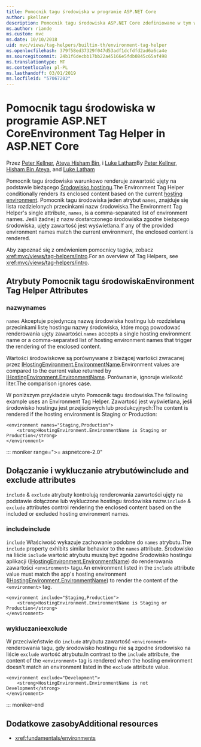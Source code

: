 ```yaml
---
title: Pomocnik tagu środowiska w programie ASP.NET Core
author: pkellner
description: Pomocnik tagu środowiska ASP.NET Core zdefiniowane w tym wszystkie właściwości
ms.author: riande
ms.custom: mvc
ms.date: 10/10/2018
uid: mvc/views/tag-helpers/builtin-th/environment-tag-helper
ms.openlocfilehash: 379f58ed37329f047d53adf1dcfdfd2ad6a6ca4e
ms.sourcegitcommit: 24b1f6decbb17bb22a45166e5fdb0845c65af498
ms.translationtype: MT
ms.contentlocale: pl-PL
ms.lasthandoff: 03/01/2019
ms.locfileid: "57067202"
---
```

# <a name="environment-tag-helper-in-aspnet-core"></a><span data-ttu-id="f0dd0-103">Pomocnik tagu środowiska w programie ASP.NET Core</span><span class="sxs-lookup"><span data-stu-id="f0dd0-103">Environment Tag Helper in ASP.NET Core</span></span>

<span data-ttu-id="f0dd0-104">Przez [Peter Kellner](http://peterkellner.net), [Ateya Hisham Bin](https://twitter.com/hishambinateya), i [Luke Latham](https://github.com/guardrex)</span><span class="sxs-lookup"><span data-stu-id="f0dd0-104">By [Peter Kellner](http://peterkellner.net), [Hisham Bin Ateya](https://twitter.com/hishambinateya), and [Luke Latham](https://github.com/guardrex)</span></span>

<span data-ttu-id="f0dd0-105">Pomocnik tagu środowiska warunkowo renderuje zawartość ujęty na podstawie bieżącego [Środowisko hostingu](xref:fundamentals/environments).</span><span class="sxs-lookup"><span data-stu-id="f0dd0-105">The Environment Tag Helper conditionally renders its enclosed content based on the current [hosting environment](xref:fundamentals/environments).</span></span> <span data-ttu-id="f0dd0-106">Pomocnik tagu środowiska jeden atrybut `names`, znajduje się lista rozdzielonych przecinkami nazw środowiska.</span><span class="sxs-lookup"><span data-stu-id="f0dd0-106">The Environment Tag Helper's single attribute, `names`, is a comma-separated list of environment names.</span></span> <span data-ttu-id="f0dd0-107">Jeśli żadnej z nazw dostarczonego środowiska zgodne bieżącego środowiska, ujęty zawartość jest wyświetlana.</span><span class="sxs-lookup"><span data-stu-id="f0dd0-107">If any of the provided environment names match the current environment, the enclosed content is rendered.</span></span>

<span data-ttu-id="f0dd0-108">Aby zapoznać się z omówieniem pomocnicy tagów, zobacz <xref:mvc/views/tag-helpers/intro>.</span><span class="sxs-lookup"><span data-stu-id="f0dd0-108">For an overview of Tag Helpers, see <xref:mvc/views/tag-helpers/intro>.</span></span>

## <a name="environment-tag-helper-attributes"></a><span data-ttu-id="f0dd0-109">Atrybuty Pomocnik tagu środowiska</span><span class="sxs-lookup"><span data-stu-id="f0dd0-109">Environment Tag Helper Attributes</span></span>

### <a name="names"></a><span data-ttu-id="f0dd0-110">nazwy</span><span class="sxs-lookup"><span data-stu-id="f0dd0-110">names</span></span>

<span data-ttu-id="f0dd0-111">`names` Akceptuje pojedynczą nazwą środowiska hostingu lub rozdzielaną przecinkami listę hostingu nazwy środowiska, które mogą powodować renderowania ujęty zawartości.</span><span class="sxs-lookup"><span data-stu-id="f0dd0-111">`names` accepts a single hosting environment name or a comma-separated list of hosting environment names that trigger the rendering of the enclosed content.</span></span>

<span data-ttu-id="f0dd0-112">Wartości środowiskowe są porównywane z bieżącej wartości zwracanej przez [IHostingEnvironment.EnvironmentName](xref:Microsoft.AspNetCore.Hosting.IHostingEnvironment.EnvironmentName*).</span><span class="sxs-lookup"><span data-stu-id="f0dd0-112">Environment values are compared to the current value returned by [IHostingEnvironment.EnvironmentName](xref:Microsoft.AspNetCore.Hosting.IHostingEnvironment.EnvironmentName*).</span></span> <span data-ttu-id="f0dd0-113">Porównanie, ignoruje wielkość liter.</span><span class="sxs-lookup"><span data-stu-id="f0dd0-113">The comparison ignores case.</span></span>

<span data-ttu-id="f0dd0-114">W poniższym przykładzie użyto Pomocnik tagu środowiska.</span><span class="sxs-lookup"><span data-stu-id="f0dd0-114">The following example uses an Environment Tag Helper.</span></span> <span data-ttu-id="f0dd0-115">Zawartość jest wyświetlana, jeśli środowisko hostingu jest przejściowych lub produkcyjnych:</span><span class="sxs-lookup"><span data-stu-id="f0dd0-115">The content is rendered if the hosting environment is Staging or Production:</span></span>

```cshtml
<environment names="Staging,Production">
    <strong>HostingEnvironment.EnvironmentName is Staging or Production</strong>
</environment>
```

::: moniker range=">= aspnetcore-2.0"

## <a name="include-and-exclude-attributes"></a><span data-ttu-id="f0dd0-116">Dołączanie i wykluczanie atrybutów</span><span class="sxs-lookup"><span data-stu-id="f0dd0-116">include and exclude attributes</span></span>

<span data-ttu-id="f0dd0-117">`include` & `exclude` atrybuty kontrolują renderowania zawartości ujęty na podstawie dołączone lub wykluczone hostingu środowiska nazw.</span><span class="sxs-lookup"><span data-stu-id="f0dd0-117">`include` & `exclude` attributes control rendering the enclosed content based on the included or excluded hosting environment names.</span></span>

### <a name="include"></a><span data-ttu-id="f0dd0-118">include</span><span class="sxs-lookup"><span data-stu-id="f0dd0-118">include</span></span>

<span data-ttu-id="f0dd0-119">`include` Właściwość wykazuje zachowanie podobne do `names` atrybutu.</span><span class="sxs-lookup"><span data-stu-id="f0dd0-119">The `include` property exhibits similar behavior to the `names` attribute.</span></span> <span data-ttu-id="f0dd0-120">Środowisko na liście `include` wartość atrybutu muszą być zgodne Środowisko hostingu aplikacji ([IHostingEnvironment.EnvironmentName](xref:Microsoft.AspNetCore.Hosting.IHostingEnvironment.EnvironmentName*)) do renderowania zawartości `<environment>` tagu.</span><span class="sxs-lookup"><span data-stu-id="f0dd0-120">An environment listed in the `include` attribute value must match the app's hosting environment ([IHostingEnvironment.EnvironmentName](xref:Microsoft.AspNetCore.Hosting.IHostingEnvironment.EnvironmentName*)) to render the content of the `<environment>` tag.</span></span>

```cshtml
<environment include="Staging,Production">
    <strong>HostingEnvironment.EnvironmentName is Staging or Production</strong>
</environment>
```

### <a name="exclude"></a><span data-ttu-id="f0dd0-121">wykluczanie</span><span class="sxs-lookup"><span data-stu-id="f0dd0-121">exclude</span></span>

<span data-ttu-id="f0dd0-122">W przeciwieństwie do `include` atrybutu zawartość `<environment>` renderowania tagu, gdy środowisko hostingu nie są zgodne środowisko na liście `exclude` wartość atrybutu.</span><span class="sxs-lookup"><span data-stu-id="f0dd0-122">In contrast to the `include` attribute, the content of the `<environment>` tag is rendered when the hosting environment doesn't match an environment listed in the `exclude` attribute value.</span></span>

```cshtml
<environment exclude="Development">
    <strong>HostingEnvironment.EnvironmentName is not Development</strong>
</environment>
```

::: moniker-end

## <a name="additional-resources"></a><span data-ttu-id="f0dd0-123">Dodatkowe zasoby</span><span class="sxs-lookup"><span data-stu-id="f0dd0-123">Additional resources</span></span>

* <xref:fundamentals/environments>
